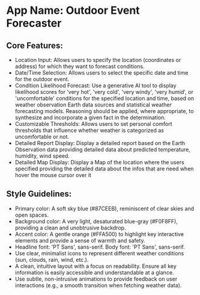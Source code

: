 # **App Name**: Outdoor Event Forecaster

## Core Features:

- Location Input: Allows users to specify the location (coordinates or address) for which they want to forecast conditions.
- Date/Time Selection: Allows users to select the specific date and time for the outdoor event.
- Condition Likelihood Forecast: Use a generative AI tool to display likelihood scores for 'very hot', 'very cold', 'very windy', 'very humid', or 'uncomfortable' conditions for the specified location and time, based on weather observation Earth data sources and statistical weather forecasting models. Reasoning should be applied, where appropriate, to synthesize and incorporate a given fact in the determination.
- Customizable Thresholds: Allows users to set personal comfort thresholds that influence whether weather is categorized as uncomfortable or not.
- Detailed Report Display: Display a detailed report based on the Earth Observation data providing detailed data about predicted temperature, humidity, wind speed.
- Detailed Map Display: Display a Map of the location where the users specified providing the detailed data about the infos that are need when hover the mouse cursor over it

## Style Guidelines:

- Primary color: A soft sky blue (#87CEEB), reminiscent of clear skies and open spaces.
- Background color: A very light, desaturated blue-gray (#F0F8FF), providing a clean and unobtrusive backdrop.
- Accent color: A gentle orange (#FFA500) to highlight key interactive elements and provide a sense of warmth and safety.
- Headline font: 'PT Sans', sans-serif. Body font: 'PT Sans', sans-serif.
- Use clear, minimalist icons to represent different weather conditions (sun, clouds, rain, wind, etc.).
- A clean, intuitive layout with a focus on readability. Ensure all key information is easily accessible and understandable at a glance.
- Use subtle, non-intrusive animations to provide feedback on user interactions (e.g., a smooth transition when fetching weather data).